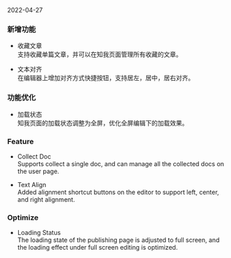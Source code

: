 2022-04-27

### 新增功能

- 收藏文章   
支持收藏单篇文章，并可以在知我页面管理所有收藏的文章。

- 文本对齐   
在编辑器上增加对齐方式快捷按钮，支持居左，居中，居右对齐。

### 功能优化

- 加载状态   
知我页面的加载状态调整为全屏，优化全屏编辑下的加载效果。

### Feature

- Collect Doc   
Supports collect a single doc, and can manage all the collected docs on the user page.

- Text Align   
Added alignment shortcut buttons on the editor to support left, center, and right alignment.

### Optimize

- Loading Status   
The loading state of the publishing page is adjusted to full screen, and the loading effect under full screen editing is optimized.
